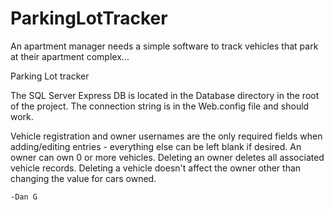 # ParkingLotTracker
An apartment manager needs a simple software to track vehicles that park at their apartment complex...


Parking Lot tracker

The SQL Server Express DB is located in the Database directory in the root of the project. The connection string is in the Web.config file and should work. 

Vehicle registration and owner usernames are the only required fields when adding/editing
entries - everything else can be left blank if desired. An owner can own 0 or more vehicles.
Deleting an owner deletes all associated vehicle records. Deleting a vehicle doesn't
affect the owner other than changing the value for cars owned.


    -Dan G


